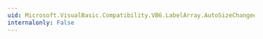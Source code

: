 ```yaml
---
uid: Microsoft.VisualBasic.Compatibility.VB6.LabelArray.AutoSizeChanged
internalonly: False
---
```

